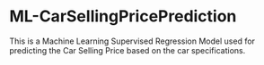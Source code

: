 # ML-CarSellingPricePrediction
This is a Machine Learning Supervised Regression Model used for predicting the Car Selling Price based on the car specifications.
